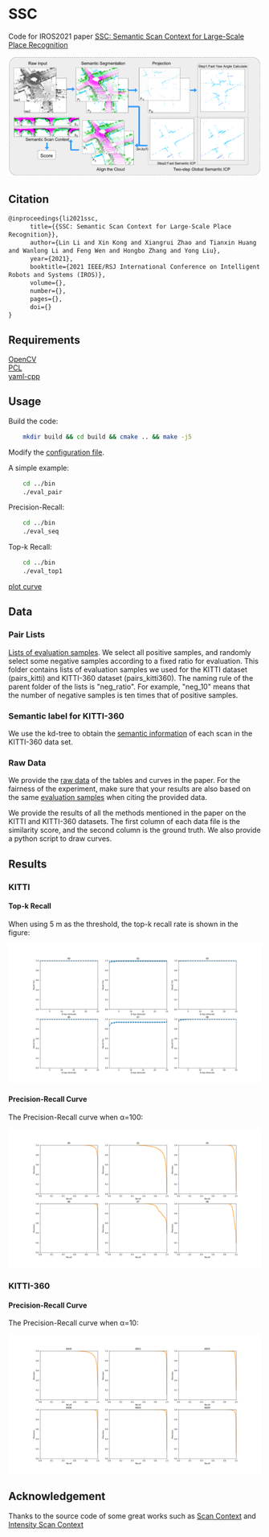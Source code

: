 # SSC
Code for IROS2021 paper [SSC: Semantic Scan Context for Large-Scale Place Recognition](https://arxiv.org/abs/2107.00382)

![pipeline](./pic/pipeline.png)

## Citation

```
@inproceedings{li2021ssc,
      title={{SSC: Semantic Scan Context for Large-Scale Place Recognition}}, 
      author={Lin Li and Xin Kong and Xiangrui Zhao and Tianxin Huang and Wanlong Li and Feng Wen and Hongbo Zhang and Yong Liu},
      year={2021},
      booktitle={2021 IEEE/RSJ International Conference on Intelligent Robots and Systems (IROS)},
      volume={},
      number={},
      pages={},
      doi={}
}
```

## Requirements
[OpenCV](https://opencv.org/)  
[PCL](https://pointclouds.org/)  
[yaml-cpp](https://github.com/jbeder/yaml-cpp) 

## Usage
Build the code:
```bash
    mkdir build && cd build && cmake .. && make -j5
```
Modify the [configuration file](https://github.com/lilin-hitcrt/SSC/blob/main/config/config_kitti.yaml).

A simple example:
```bash
    cd ../bin
    ./eval_pair
```
Precision-Recall:

```bash
    cd ../bin
    ./eval_seq
```
Top-k Recall:

```bash
    cd ../bin
    ./eval_top1
```
[plot curve](./script/README.md)

## Data
### Pair Lists
[Lists of evaluation samples](https://drive.google.com/file/d/1Y540LJFZHiaAooUX2KtxNIQhw-kzy7gQ/view?usp=sharing). We select all positive samples, and randomly select some negative samples according to a fixed ratio for evaluation. This folder contains lists of evaluation samples we used for the KITTI dataset (pairs_kitti) and KITTI-360 dataset (pairs_kitti360). The naming rule of the parent folder of the lists is "neg_ratio". For example, "neg_10" means that the number of negative samples is ten times that of positive samples.

### Semantic label for KITTI-360
We use the kd-tree to obtain the [semantic information](https://drive.google.com/file/d/1QvPw--pfikvWrWNP_tWfxxCawUf7IdEb/view?usp=sharing) of each scan in the KITTI-360 data set.

### Raw Data
We provide the [raw data](https://drive.google.com/file/d/1mq09Vkolfo99akq-EvvdA68ei5S0J0fY/view?usp=sharing) of the tables and curves in the paper. For the fairness of the experiment, make sure that your results are also based on the same [evaluation samples](https://drive.google.com/file/d/1Y540LJFZHiaAooUX2KtxNIQhw-kzy7gQ/view?usp=sharing) when citing the provided data. 

We provide the results of all the methods mentioned in the paper on the KITTI and KITTI-360 datasets. The first column of each data file is the similarity score, and the second column is the ground truth. We also provide a python script to draw curves.

## Results
### KITTI
#### Top-k Recall
When using 5 m as the threshold, the top-k recall rate is shown in the figure:

![recall](./pic/recall.png)

#### Precision-Recall Curve
The Precision-Recall curve when α=100:

![pr](./pic/pr.png)

### KITTI-360
#### Precision-Recall Curve
The Precision-Recall curve when α=10:

![pr](./pic/pr_kitti360.png)

## Acknowledgement

Thanks to the source code of some great works such as [Scan Context](https://github.com/irapkaist/scancontext) and [Intensity Scan Context](https://github.com/wh200720041/iscloam)